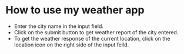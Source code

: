 # How to use my weather app

- Enter the city name in the input field.
-  Click on the submit button to get weather report of the city entered.
- To get the weather response of the current location, click on the location icon on the right side of the input feild.